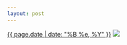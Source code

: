 ```yaml
---
layout: post
---
```


<p>
  <time><a href="/564">{{ page.date | date: "%B %e, %Y" }}</a></time>
  <a href="/564"><img src="{{ site.assets_url }}/564-640.jpg" srcset="{{ site.assets_url }}/564-320.jpg 320w, {{ site.assets_url }}/564-640.jpg 640w, {{ site.assets_url }}/564-960.jpg 960w, {{ site.assets_url }}/564-1280.jpg 1280w" sizes="(min-width: 700px) 50vw, calc(100vw - 2rem)" /></a>
</p>
